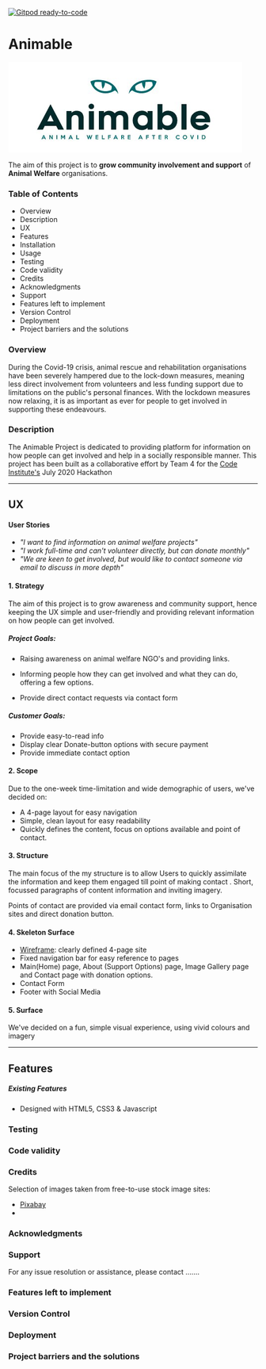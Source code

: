 [![Gitpod ready-to-code](https://img.shields.io/badge/Gitpod-ready--to--code-blue?logo=gitpod)](https://gitpod.io/#https://github.com/emurphy7233/Hackathon-team-4-2020)

# Animable

![Image](/assets/images/Animable-logo.png)

The aim of this project is to **grow community involvement and support** of **Animal Welfare** organisations.

### Table of Contents

- Overview
- Description
- UX
- Features
- Installation
- Usage
- Testing
- Code validity
- Credits
- Acknowledgments
- Support
- Features left to implement
- Version Control
- Deployment
- Project barriers and the solutions

### Overview

During the Covid-19 crisis, animal rescue and rehabilitation organisations have been severely hampered due to the lock-down measures, meaning less direct involvement from volunteers and less funding support due to limitations on the public's personal finances. With the lockdown measures now relaxing, it is as important as ever for people to get involved in supporting these endeavours. 

### Description

The Animable Project is dedicated to providing platform for information on how people can get involved and help in a socially responsible manner. This project has been built as a collaborative effort by Team 4 for the [Code Institute's](https://codeinstitute.net/) July 2020 Hackathon

***

## UX

#### User Stories

- *"I want to find information on animal welfare projects"*
- *"I work full-time and can't volunteer directly, but can donate monthly"*
- *"We are keen to get involved, but would like to contact someone via email to discuss in more depth"*

#### 1.	Strategy

The aim of this project is to grow awareness and community support, hence keeping the UX simple and user-friendly and providing relevant information on how people can get involved.

##### Project Goals:

- Raising awareness on animal welfare NGO's and providing links.

- Informing people how they can get involved and what they can do, offering a few options.

- Provide direct contact requests via contact form

##### Customer Goals:

- Provide easy-to-read info 
- Display clear Donate-button options with secure payment
- Provide immediate contact option

#### 2.	Scope

Due to the one-week time-limitation and wide demographic of users, we've decided on: 

- A 4-page layout for easy navigation
- Simple, clean layout for easy readability
- Quickly defines the content, focus on options available and point of contact.

#### 3.	Structure

The main focus of the my structure is to allow Users to quickly assimilate the information and keep them engaged till point of making contact . Short, focussed paragraphs of content information and inviting imagery. 

Points of contact are provided via email contact form, links to Organisation sites and direct donation button.

#### 4.	Skeleton Surface

- [Wireframe](/assets/docs/Wireframe.pdf): clearly defined 4-page site
- Fixed navigation bar for easy reference to pages
- Main(Home) page, About (Support Options) page, Image Gallery page and Contact page with donation options.
- Contact Form
- Footer with Social Media

#### 5. 	Surface

We've decided on a fun, simple visual experience, using vivid colours and imagery

***

## Features

##### Existing Features

- Designed with HTML5, CSS3 & Javascript

### Testing

### Code validity

### Credits

Selection of images taken from free-to-use stock image sites:

- [Pixabay](https://pixabay.com/)
- 

### Acknowledgments

### Support

For any issue resolution or assistance, please contact .......

### Features left to implement

### Version Control

### Deployment

### Project barriers and the solutions
